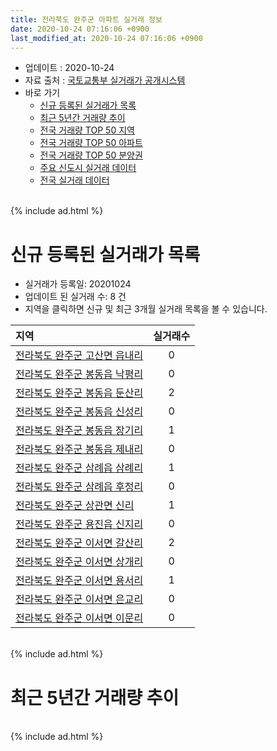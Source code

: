 ```yaml
---
title: 전라북도 완주군 아파트 실거래 정보
date: 2020-10-24 07:16:06 +0900
last_modified_at: 2020-10-24 07:16:06 +0900
---
```


* 업데이트 : 2020-10-24
* 자료 출처 : [국토교통부 실거래가 공개시스템](http://rt.molit.go.kr)
* 바로 가기
    * [신규 등록된 실거래가 목록](#신규-등록된-실거래가-목록)
    * [최근 5년간 거래량 추이](#최근-5년간-거래량-추이)
    * [전국 거래량 TOP 50 지역](https://inasie.github.io/apt-trade-info/최근-3개월-전국에서-가장-거래가-많이-발생한-지역)
    * [전국 거래량 TOP 50 아파트](https://inasie.github.io/apt-trade-info/최근-3개월-전국에서-가장-거래가-많이-발생한-아파트)
    * [전국 거래량 TOP 50 분양권](https://inasie.github.io/apt-trade-info/최근-3개월-전국에서-가장-거래가-많이-발생한-분양권)
    * [주요 신도시 실거래 데이터](https://inasie.github.io/apt-trade-info/주요-신도시)
    * [전국 실거래 데이터](https://inasie.github.io/apt-trade-info/전국)

<br>
{% include ad.html %}
<br>

# 신규 등록된 실거래가 목록
* 실거래가 등록일: 20201024
* 업데이트 된 실거래 수: 8 건
* 지역을 클릭하면 신규 및 최근 3개월 실거래 목록을 볼 수 있습니다.


|지역|실거래수|
|:---|:---:|
|[전라북도 완주군 고산면 읍내리](https://inasie.github.io/apt-trade-info/전라북도-완주군-고산면-읍내리)|0|
|[전라북도 완주군 봉동읍 낙평리](https://inasie.github.io/apt-trade-info/전라북도-완주군-봉동읍-낙평리)|0|
|[전라북도 완주군 봉동읍 둔산리](https://inasie.github.io/apt-trade-info/전라북도-완주군-봉동읍-둔산리)|2|
|[전라북도 완주군 봉동읍 신성리](https://inasie.github.io/apt-trade-info/전라북도-완주군-봉동읍-신성리)|0|
|[전라북도 완주군 봉동읍 장기리](https://inasie.github.io/apt-trade-info/전라북도-완주군-봉동읍-장기리)|1|
|[전라북도 완주군 봉동읍 제내리](https://inasie.github.io/apt-trade-info/전라북도-완주군-봉동읍-제내리)|0|
|[전라북도 완주군 삼례읍 삼례리](https://inasie.github.io/apt-trade-info/전라북도-완주군-삼례읍-삼례리)|1|
|[전라북도 완주군 삼례읍 후정리](https://inasie.github.io/apt-trade-info/전라북도-완주군-삼례읍-후정리)|0|
|[전라북도 완주군 상관면 신리](https://inasie.github.io/apt-trade-info/전라북도-완주군-상관면-신리)|1|
|[전라북도 완주군 용진읍 신지리](https://inasie.github.io/apt-trade-info/전라북도-완주군-용진읍-신지리)|0|
|[전라북도 완주군 이서면 갈산리](https://inasie.github.io/apt-trade-info/전라북도-완주군-이서면-갈산리)|2|
|[전라북도 완주군 이서면 상개리](https://inasie.github.io/apt-trade-info/전라북도-완주군-이서면-상개리)|0|
|[전라북도 완주군 이서면 용서리](https://inasie.github.io/apt-trade-info/전라북도-완주군-이서면-용서리)|1|
|[전라북도 완주군 이서면 은교리](https://inasie.github.io/apt-trade-info/전라북도-완주군-이서면-은교리)|0|
|[전라북도 완주군 이서면 이문리](https://inasie.github.io/apt-trade-info/전라북도-완주군-이서면-이문리)|0|


<br>
{% include ad.html %}
<br>

# 최근 5년간 거래량 추이


<div style="width:100%;">
    <canvas id="deal_progress" height="200"></canvas>
</div>

<script>
new Chart(document.getElementById("deal_progress"), {
    type: 'line',
    data: {
        labels: ['201510','201511','201512','201601','201602','201603','201604','201605','201606','201607','201608','201609','201610','201611','201612','201701','201702','201703','201704','201705','201706','201707','201708','201709','201710','201711','201712','201801','201802','201803','201804','201805','201806','201807','201808','201809','201810','201811','201812','201901','201902','201903','201904','201905','201906','201907','201908','201909','201910','201911','201912','202001','202002','202003','202004','202005','202006','202007','202008','202009','202010'],
        datasets: [{
            label: '매매',
            pointRadius: 1,
            data: [50, 60, 53, 55, 80, 112, 79, 79, 74, 86, 75, 81, 89, 60, 85, 54, 67, 93, 75, 58, 60, 61, 55, 73, 58, 76, 58, 76, 56, 85, 51, 54, 57, 52, 49, 41, 60, 51, 31, 65, 58, 90, 44, 90, 47, 93, 52, 82, 79, 67, 66, 51, 110, 71, 68, 71, 88, 84, 89, 64, 26],
            borderColor: "rgba(255, 201, 14, 1)",
            backgroundColor: "rgba(255, 201, 14, 0.5)",
            fill: false,
            lineTension: 0
        },{
            label: '전월세',
            pointRadius: 1,
            data: [56, 60, 44, 50, 40, 57, 37, 40, 99, 121, 72, 26, 42, 31, 31, 37, 48, 79, 60, 45, 39, 73, 93, 53, 54, 60, 57, 57, 50, 59, 60, 53, 79, 117, 68, 32, 49, 38, 43, 54, 50, 95, 60, 41, 51, 120, 161, 99, 68, 73, 73, 64, 84, 74, 58, 62, 91, 116, 70, 42, 13],
            borderColor: "rgba(0, 141, 185, 1)",
            backgroundColor: "rgba(0, 141, 185, 0.5)",
            fill: false,
            lineTension: 0
        }
        ]
    },
    options: {
        responsive: true,
        title: {
            display: false
        },
        tooltips: {
            mode: 'index',
            intersect: false
        },
        hover: {
            mode: 'nearest',
            intersect: true
        },
        scales: {
            xAxes: [{
                display: true,
                scaleLabel: {
                    display: true,
                    labelString: '년/월'
                }
            }],
            yAxes: [{
                display: true,
                ticks: {
                    suggestedMin: 0,
                },
                scaleLabel: {
                    display: true,
                    labelString: '실거래 수'
                }
            }]
        }
    }
});

</script>


<br>
{% include ad.html %}
<br>


